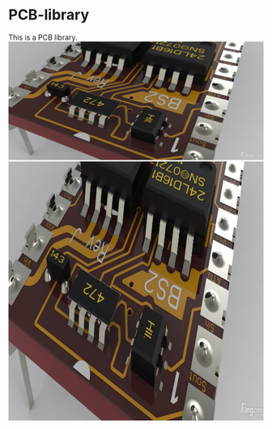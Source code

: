 # PCB-library
This is a PCB library.
![PCB](img/PCB.jpg "PCB")
<img src="img/PCB.jpg" width="1101" height="512">
      
